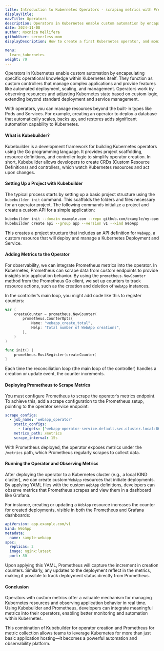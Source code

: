 ```yaml
---
title: Introduction to Kubernetes Operators - scraping metrics with Prometheus
displayTitle: 
navTitle: Operators
description: Operators in Kubernetes enable custom automation by encapsulating specific operational knowledge within Kubernetes itself. They function as custom controllers that manage complex applications and provide features like automated deployment, scaling, and management.
date: 2024-11-08
author: Nocnica Mellifera
githubUser: serverless-mom
displayDescription: How to create a first Kubernetes operator, and monitor the operator state with Prometheus.

menu:
  learn_kubernetes
weight: 70
---
```


Operators in Kubernetes enable custom automation by encapsulating specific operational knowledge within Kubernetes itself. They function as custom controllers that manage complex applications and provide features like automated deployment, scaling, and management. Operators work by observing resources and adjusting Kubernetes state based on custom logic, extending beyond standard deployment and service management.

With operators, you can manage resources beyond the built-in types like Pods and Services. For example, creating an operator to deploy a database that automatically scales, backs up, and restores adds significant automation capability to Kubernetes.

#### What is Kubebuilder?

Kubebuilder is a development framework for building Kubernetes operators using the Go programming language. It provides project scaffolding, resource definitions, and controller logic to simplify operator creation. In short, Kubebuilder allows developers to create CRDs (Custom Resource Definitions) and controllers, which watch Kubernetes resources and act upon changes.

#### Setting Up a Project with Kubebuilder

The typical process starts by setting up a basic project structure using the `kubebuilder init` command. This scaffolds the folders and files necessary for an operator project. The following commands initialize a project and create a custom API for a simple application:

```bash
kubebuilder init --domain example.com --repo github.com/example/my-operator
kubebuilder create api --group app --version v1 --kind WebApp
```

This creates a project structure that includes an API definition for `WebApp`, a custom resource that will deploy and manage a Kubernetes Deployment and Service.

#### Adding Metrics to the Operator

For observability, we can integrate Prometheus metrics into the operator. In Kubernetes, Prometheus can scrape data from custom endpoints to provide insights into application behavior. By using the `prometheus.NewCounter` method from the Prometheus Go client, we set up counters to track resource actions, such as the creation and deletion of `WebApp` instances.

In the controller’s main loop, you might add code like this to register counters:

```go
var (
    createCounter = prometheus.NewCounter(
        prometheus.CounterOpts{
            Name: "webapp_create_total",
            Help: "Total number of WebApp creations",
        },
    )
)

func init() {
    prometheus.MustRegister(createCounter)
}
```

Each time the reconciliation loop (the main loop of the controller) handles a creation or update event, the counter increments.

#### Deploying Prometheus to Scrape Metrics

You must configure Prometheus to scrape the operator’s metrics endpoint. To achieve this, add a scrape configuration to the Prometheus setup, pointing to the operator service endpoint:

```yaml
scrape_configs:
  - job_name: 'webapp_operator'
    static_configs:
      - targets: ['webapp-operator-service.default.svc.cluster.local:8080']
    metrics_path: /metrics
    scrape_interval: 15s
```

With Prometheus deployed, the operator exposes metrics under the `/metrics` path, which Prometheus regularly scrapes to collect data.

#### Running the Operator and Observing Metrics

After deploying the operator to a Kubernetes cluster (e.g., a local KIND cluster), we can create custom `WebApp` resources that initiate deployments. By applying YAML files with the custom `WebApp` definitions, developers can observe metrics that Prometheus scrapes and view them in a dashboard like Grafana.

For instance, creating or updating a `WebApp` resource increases the counter for created deployments, visible in both the Prometheus and Grafana dashboards:

```yaml
apiVersion: app.example.com/v1
kind: WebApp
metadata:
  name: sample-webapp
spec:
  replicas: 2
  image: nginx:latest
  port: 80
```

Upon applying this YAML, Prometheus will capture the increment in creation counters. Similarly, any updates to the deployment reflect in the metrics, making it possible to track deployment status directly from Prometheus.

#### Conclusion

Operators with custom metrics offer a valuable mechanism for managing Kubernetes resources and observing application behavior in real time. Using Kubebuilder and Prometheus, developers can integrate meaningful metrics into their operators, enabling better monitoring and automation within Kubernetes.

This combination of Kubebuilder for operator creation and Prometheus for metric collection allows teams to leverage Kubernetes for more than just basic application hosting—it becomes a powerful automation and observability platform.
